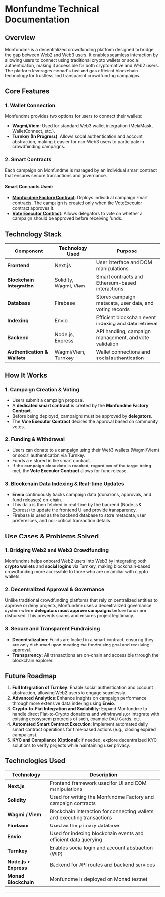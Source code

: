 # Monfundme Technical Documentation

## Overview
Monfundme is a decentralized crowdfunding platform designed to bridge the gap between Web2 and Web3 users. It enables seamless interaction by allowing users to connect using traditional crypto wallets or social authentication, making it accessible for both crypto-native and Web2 users. The platform leverages monad's fast and gas efficient blockchain technology for trustless and transparent crowdfunding campaigns.  

## **Core Features**
### **1. Wallet Connection**
Monfundme provides two options for users to connect their wallets:  
- **Wagmi/Viem**: Used for standard Web3 wallet integration (MetaMask, WalletConnect, etc.).
- **Turnkey (In Progress)**: Allows social authentication and account abstraction, making it easier for non-Web3 users to participate in crowdfunding campaigns.

### **2. Smart Contracts**
Each campaign on Monfundme is managed by an individual smart contract that ensures secure transactions and governance. 

#### **Smart Contracts Used:**
- **[Monfundme Factory Contract](https://testnet.monadexplorer.com/address/0x741CfB7bA9712B23741)**: Deploys individual campaign smart contracts. The campaign is created only when the VoteExecutor contract approves it.
- **[Vote Executor Contract](https://testnet.monadexplorer.com/address/0x6B9cE1B23741)**: Allows delegators to vote on whether a campaign should be approved before receiving funds.

## **Technology Stack**

| Component        | Technology Used         | Purpose  |
|----------------|------------------------|----------|
| **Frontend**   | Next.js                 | User interface and DOM manipulations |
| **Blockchain Integration** | Solidity, Wagmi, Viem | Smart contracts and Ethereum-based interactions |
| **Database**   | Firebase                | Stores campaign metadata, user data, and voting records |
| **Indexing**   | Envio                    | Efficient blockchain event indexing and data retrieval |
| **Backend**    | Node.js, Express        | API handling, campaign management, and vote validation |
| **Authentication & Wallets** | Wagmi/Viem, Turnkey | Wallet connections and social authentication |

## **How It Works**
### **1. Campaign Creation & Voting**
- Users submit a campaign proposal.
- A **dedicated smart contract** is created by the **Monfundme Factory Contract**.
- Before being deployed, campaigns must be approved by **delegators**.
- The **Vote Executor Contract** decides the approval based on community votes.

### **2. Funding & Withdrawal**
- Users can donate to a campaign using their Web3 wallets (Wagmi/Viem) or social authentication via Turnkey.
- Funds are stored in the smart contract.
- If the campaign close date is reached, regardless of the target being met, the **Vote Executor Contract** allows for fund release.

### **3. Blockchain Data Indexing & Real-time Updates**
- **Envio** continuously tracks campaign data (donations, approvals, and fund releases) on-chain.
- This data is then fetched in real-time by the backend (Node.js & Express) to update the frontend UI and provide transparency.
- Firebase is used as the backend database to store metadata, user preferences, and non-critical transaction details. 

## **Use Cases & Problems Solved**
### **1. Bridging Web2 and Web3 Crowdfunding**
Monfundme helps onboard Web2 users into Web3 by integrating both **crypto wallets** and **social logins** via Turnkey, making blockchain-based crowdfunding more accessible to those who are unfamiliar with crypto wallets. 

### **2. Decentralized Approval & Governance**
Unlike traditional crowdfunding platforms that rely on centralized entities to approve or deny projects, Monfundme uses a decentralized governance system where **delegators must approve campaigns** before funds are disbursed. This prevents scams and ensures project legitimacy.

### **3. Secure and Transparent Fundraising**
- **Decentralization**: Funds are locked in a smart contract, ensuring they are only disbursed upon meeting the fundraising goal and receiving approval.
- **Transparency**: All transactions are on-chain and accessible through the blockchain explorer.

## **Future Roadmap**
1. **Full Integration of Turnkey**: Enable social authentication and account abstraction, allowing Web2 users to engage seamlessly.
2. **Advanced Analytics**: Enhance insights on campaign performance through more extensive data indexing using **Envio**.
3. **Crypto-to-Fiat Integration and Scalability**: Expand Monfundme to handle direct Fiat-to-Crypto donations and withdrawals,or integrate with existing ecosystem protocols of such, example DAU Cards. etc.
4. **Automated Smart Contract Execution**: Implement automated daily smart contract operations for time-based actions (e.g., closing expired campaigns).
5. **KYC and Compliance (Optional)**: If needed, explore decentralized KYC solutions to verify projects while maintaining user privacy. 

## **Technologies Used**
| Technology      | Description |
|----------------|-------------|
| **Next.js**  | Frontend framework used for UI and DOM manipulations |
| **Solidity**  | Used for writing the Monfundme Factory and campaign contracts |
| **Wagmi / Viem** | Blockchain interaction for connecting wallets and executing transactions |
| **Firebase** | Used as the primary database |
| **Envio** | Used for indexing blockchain events and efficient data querying |
| **Turnkey** | Enables social login and account abstraction (WIP) |
| **Node.js + Express** | Backend for API routes and backend services |
| **Monad Blockchain** | Monfundme is deployed on Monad testnet |

---
